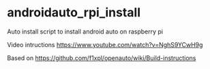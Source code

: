 # androidauto_rpi_install
Auto install script to install android auto on raspberry pi

Video intructions https://www.youtube.com/watch?v=NghS9YCwH9g

Based on https://github.com/f1xpl/openauto/wiki/Build-instructions
